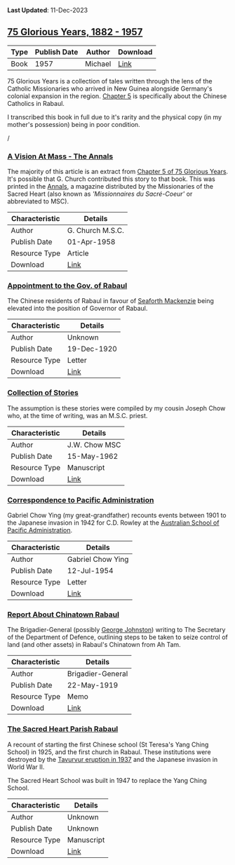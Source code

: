 **Last Updated**: 11-Dec-2023

## [75 Glorious Years, 1882 - 1957](https://github.com/darrenpng/png-resources/blob/main/texts/75%20Glorious%20Years.md)

| Type | Publish Date | Author  | Download |
| ---- | ------------ | ------- | -------- |
| Book | 1957         | Michael | [Link](https://1drv.ms/b/s!AvQ55TzuN2kjuw8tu4Kr0x_Lgia3)         |

75 Glorious Years is a collection of tales written through the lens of the Catholic Missionaries who arrived in New Guinea alongside Germany's colonial expansion in the region. [Chapter 5](https://github.com/darrenpng/png-resources/blob/main/texts/75%20Glorious%20Years.md#chapter-v) is specifically about the Chinese Catholics in Rabaul.

I transcribed this book in full due to it's rarity and the physical copy (in my mother's possession) being in poor condition.

/
### [A Vision At Mass - The Annals](https://github.com/darrenpng/png-resources/blob/main/texts/A%20Vision%20At%20Mass.md)

The majority of this article is an extract from [Chapter 5 of 75 Glorious Years](https://github.com/darrenpng/png-resources/blob/main/texts/75%20Glorious%20Years.md#chapter-v). It's possible that G. Church contributed this story to that book. This was printed in the [Annals](https://en.wikipedia.org/wiki/Annals_Australasia), a magazine distributed by the Missionaries of the Sacred Heart (also known as *'Missionnaires du Sacré-Coeur'* or abbreviated to MSC).

| Characteristic | Details          |
| -------------- | ---------------- |
| Author         | G. Church M.S.C. |
| Publish Date   | 01-Apr-1958      |
| Resource Type  | Article          |
| Download       | [Link](https://1drv.ms/b/s!AvQ55TzuN2kjuzO0IjNv05uJOHMG)           |


### [Appointment to the Gov. of Rabaul](https://github.com/darrenpng/png-resources/blob/main/texts/Appointment%20to%20Governor%20of%20Rabaul.md)

The Chinese residents of Rabaul in favour of [Seaforth Mackenzie](https://adb.anu.edu.au/biography/mackenzie-seaforth-simpson-7390) being elevated into the position of Governor of Rabaul.

| Characteristic | Details     |
| -------------- | ----------- |
| Author         | Unknown     |
| Publish Date   | 19-Dec-1920 |
| Resource Type  | Letter      |
| Download       | [Link](https://1drv.ms/b/s!AvQ55TzuN2kjuzH1IehBoWqwebEg)      |


### [Collection of Stories](https://github.com/darrenpng/png-resources/blob/main/texts/Collection%20of%20Stories.md)

The assumption is these stories were compiled by my cousin Joseph Chow who, at the time of writing, was an M.S.C. priest.

| Characteristic | Details       |
| -------------- | ------------- |
| Author         | J.W. Chow MSC |
| Publish Date   | 15-May-1962   |
| Resource Type  | Manuscript    |
| Download       | [Link](https://1drv.ms/b/s!AvQ55TzuN2kjuzYvuWGBmUZxDUDJ)              |


### [Correspondence to Pacific Administration](https://github.com/darrenpng/png-resources/blob/main/texts/Correspondence%20to%20Pacific%20Administration.md)

Gabriel Chow Ying (my great-grandfather) recounts events between 1901 to the Japanese invasion in 1942 for C.D. Rowley at the [Australian School of Pacific Administration](https://archivescollection.anu.edu.au/index.php/australian-school-of-pacific-administration).

| Characteristic | Details           |
| -------------- | ----------------- |
| Author         | Gabriel Chow Ying |
| Publish Date   | 12-Jul-1954       |
| Resource Type  | Letter            |
| Download       | [Link](https://1drv.ms/b/s!AvQ55TzuN2kjuzTiz15qTdOUHOYI)                  |


### [Report About Chinatown Rabaul](https://github.com/darrenpng/png-resources/blob/main/texts/Report%20about%20Chinatown%20Rabaul.md)

The Brigadier-General (possibly [George Johnston](https://adb.anu.edu.au/biography/johnston-george-jameson-6861)) writing to The Secretary of the Department of Defence, outlining steps to be taken to seize control of land (and other assets) in Rabaul's Chinatown from Ah Tam.

| Characteristic | Details           |
| -------------- | ----------------- |
| Author         | Brigadier-General |
| Publish Date   | 22-May-1919       |
| Resource Type  | Memo              |
| Download       | [Link](https://1drv.ms/b/s!AvQ55TzuN2kjuzCvEnF_SXo1b9pE)            |


### [The Sacred Heart Parish Rabaul](https://github.com/darrenpng/png-resources/blob/main/texts/The%20Sacred%20Heart%20Parish%20Rabaul.md)

A recount of starting the first Chinese school (St Teresa's Yang Ching School) in 1925, and the first church in Rabaul. These institutions were destroyed by the [Tavurvur eruption in 1937](https://en.wikipedia.org/wiki/Rabaul#Rabaul_(Tavurvur)_volcano:_6_June_1937_eruption) and the Japanese invasion in World War II. 

The Sacred Heart School was built in 1947 to replace the Yang Ching School.

| Characteristic | Details    |
| -------------- | ---------- |
| Author         | Unknown    |
| Publish Date   | Unknown    |
| Resource Type  | Manuscript |
| Download       | [Link](https://1drv.ms/b/s!AvQ55TzuN2kjuzW0dkSSWiFLZ16H)     |
